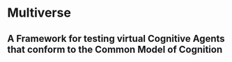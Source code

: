 # Multiverse

## A Framework for testing virtual Cognitive Agents that conform to the Common Model of Cognition


